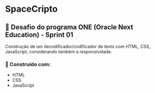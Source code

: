 # SpaceCripto 

## 🧩 Desafio do programa ONE (Oracle Next Education) - Sprint 01

Construção de um decodificador/codificador de texto com HTML, CSS, JavaScript, considerando também a responsividade.

### 🔧 Construído com:

- HTML
- CSS
- JavaScript
